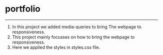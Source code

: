 # portfolio
---
1. In this project we added media-queries to bring The webpage to responsiveness.
2. This project mainly focusses on how to bring the webpage to responsiveness.
3. Here we applied the styles in styles.css file.
